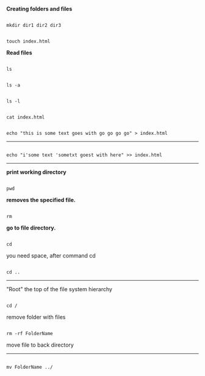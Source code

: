 
**Creating folders and files**

```

mkdir dir1 dir2 dir3

```

```

touch index.html

```

**Read files**

```

ls

```

```

ls -a

```

```

ls -l

```


```

cat index.html

```

```

echo "this is some text goes with go go go go" > index.html

```

<hr>

```

echo "i'some text 'sometxt goest with here" >> index.html

``` 

<hr>

**print working directory**

```

pwd

```

**removes the specified file.**

```

rm

```

**go to file directory.**

```

cd

```

<p>you need space, after command cd</p>

```

cd ..

```

<hr>

<p>
"Root" the top of the file system hierarchy
</p>

```

cd /

```

<p>remove folder with files</p>

```

rm -rf FolderName

```


<p>move file to back directory</p>

<hr>

```

mv FolderName ../


```
